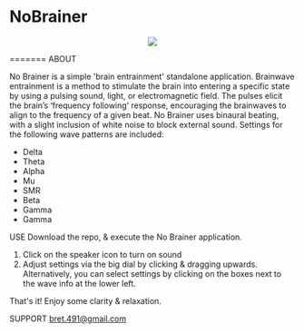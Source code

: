 # NoBrainer


<p align="center">
  <img src ="https://user-images.githubusercontent.com/29079048/36265929-efca959c-1235-11e8-860b-17c8dfed365b.png"/>
</p>

=======
ABOUT

No Brainer is a simple 'brain entrainment' standalone application. Brainwave entrainment is a method to stimulate the brain into entering a specific state by using a pulsing sound, light, or electromagnetic field. The pulses elicit the brain’s ‘frequency following’ response, encouraging the brainwaves to align to the frequency of a given beat.
No Brainer uses binaural beating, with a slight inclusion of white noise to block external sound. Settings for the following wave patterns are included:

* Delta 
* Theta 
* Alpha 
* Mu  
* SMR  
* Beta 
* Gamma 
* Gamma


USE
Download the repo, & execute the No Brainer application.

1. Click on the speaker icon to turn on sound
2. Adjust settings via the big dial by clicking & dragging upwards. Alternatively, you can select settings by clicking on the boxes next to the wave info at the lower left.

That's it! Enjoy some clarity & relaxation.


SUPPORT
bret.491@gmail.com


